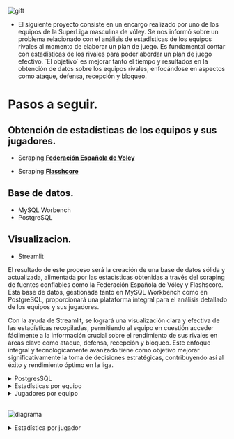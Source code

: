 ![gift](https://github.com/AlejandroCasna/VoleyStats-Pro/blob/1eb0d8a03e27a9dd85e3ac775496432f4e1b106f/Imagen/VoleyStats-Pro.gif)

* El siguiente proyecto consiste en un encargo realizado por uno de los equipos de la SuperLiga masculina de vóley. 
Se nos informó sobre un problema relacionado con el análisis de estadísticas de los equipos rivales al momento de elaborar un plan de juego. Es fundamental contar con estadísticas de los rivales para poder abordar un plan de juego efectivo. 
`El objetivo´ es mejorar tanto el tiempo y resultados en la obtención de datos sobre los equipos rivales, enfocándose en aspectos como ataque, defensa, recepción y bloqueo.


# Pasos a seguir.

## Obtención de estadísticas de los equipos y sus jugadores.
* Scraping [**Federación Española de Voley**](https://www.rfevb.com/)

* Scraping [**Flasshcore**](https://www.flashscore.es/)

## Base de datos.
* MySQL Worbench
* PostgreSQL

## Visualizacion.
* Streamlit

El resultado de este proceso será la creación de una base de datos sólida y actualizada, alimentada por las estadísticas obtenidas a través del scraping de fuentes confiables como la Federación Española de Vóley y Flashscore. Esta base de datos, gestionada tanto en MySQL Workbench como en PostgreSQL, proporcionará una plataforma integral para el análisis detallado de los equipos y sus jugadores.

Con la ayuda de Streamlit, se logrará una visualización clara y efectiva de las estadísticas recopiladas, permitiendo al equipo en cuestión acceder fácilmente a la información crucial sobre el rendimiento de sus rivales en áreas clave como ataque, defensa, recepción y bloqueo. Este enfoque integral y tecnológicamente avanzado tiene como objetivo mejorar significativamente la toma de decisiones estratégicas, contribuyendo así al éxito y rendimiento óptimo en la liga.

<details>
<summary>PostgresSQL</summary>
<br>
  
![diagrama](https://github.com/AlejandroCasna/VoleyStats-Pro/blob/1eb0d8a03e27a9dd85e3ac775496432f4e1b106f/Imagen/ERG_posgreSQL.png)
</details>



<details>
<summary>Estadísticas por equipo</summary>
<br>

![diagrama]()
</details>

<details>
<summary>Jugadores por equipo</summary>
<br>

![diagrama]()
</details>
<br>

![diagrama]()
</details>

<details>
<summary>Estadística por jugador</summary>
<br>

![diagrama]()
</details>

